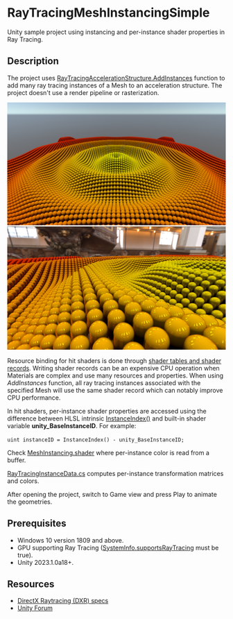 # RayTracingMeshInstancingSimple
Unity sample project using instancing and per-instance shader properties in Ray Tracing.

## Description
The project uses [RayTracingAccelerationStructure.AddInstances](https://docs.unity3d.com/2023.1/Documentation/ScriptReference/Rendering.RayTracingAccelerationStructure.AddInstances.html) function to add many ray tracing instances of a Mesh to an acceleration structure. The project doesn't use a render pipeline or rasterization.

<img src="Images/AddInstances.png" width="1280">
<img src="Images/Shiny.png" width="1280">

Resource binding for hit shaders is done through [shader tables and shader records](https://microsoft.github.io/DirectX-Specs/d3d/Raytracing.html#shader-record). Writing shader records can be an expensive CPU operation when Materials are complex and use many resources and properties. When using *AddInstances* function, all ray tracing instances associated with the specified Mesh will use the same shader record which can notably improve CPU performance.

In hit shaders, per-instance shader properties are accessed using the difference between HLSL intrinsic [InstanceIndex()](https://learn.microsoft.com/en-us/windows/win32/direct3d12/instanceindex) and built-in shader variable **unity_BaseInstanceID**. For example:

`uint instanceID = InstanceIndex() - unity_BaseInstanceID;`

Check [MeshInstancing.shader](https://github.com/INedelcu/RayTracingMeshInstancingSimple/blob/30147d60a32af80ec2b7b57ec7b738e610913ddb/Assets/Shaders/MeshInstancing.shader#L150) where per-instance color is read from a buffer.

[RayTracingInstanceData.cs](Assets/Scripts/RayTracingInstanceData.cs) computes per-instance transformation matrices and colors.

After opening the project, switch to Game view and press Play to animate the geometries.

## Prerequisites

* Windows 10 version 1809 and above.
* GPU supporting Ray Tracing ([SystemInfo.supportsRayTracing](https://docs.unity3d.com/2023.1/Documentation/ScriptReference/SystemInfo-supportsRayTracing.html) must be true).
* Unity 2023.1.0a18+.

## Resources
* [DirectX Raytracing (DXR) specs](https://microsoft.github.io/DirectX-Specs/d3d/Raytracing.html)
* [Unity Forum](https://forum.unity.com)
